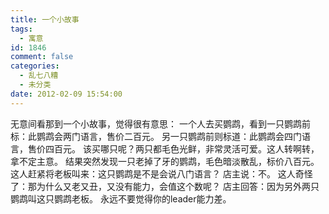 ```yaml
---
title: 一个小故事
tags:
  - 寓意
id: 1846
comment: false
categories:
  - 乱七八糟
  - 未分类
date: 2012-02-09 15:54:00
---
```


无意间看那到一个小故事，觉得很有意思：
一个人去买鹦鹉，看到一只鹦鹉前标：此鹦鹉会两门语言，售价二百元。
另一只鹦鹉前则标道：此鹦鹉会四门语言，售价四百元。
该买哪只呢？两只都毛色光鲜，非常灵活可爱。这人转啊转，拿不定主意。
结果突然发现一只老掉了牙的鹦鹉，毛色暗淡散乱，标价八百元。
这人赶紧将老板叫来：这只鹦鹉是不是会说八门语言？
店主说：不。
这人奇怪了：那为什么又老又丑，又没有能力，会值这个数呢？
店主回答：因为另外两只鹦鹉叫这只鹦鹉老板。
永远不要觉得你的leader能力差。